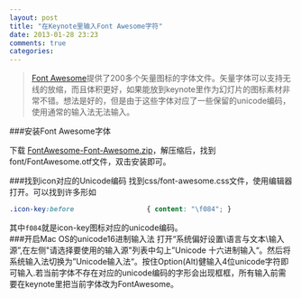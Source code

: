 ```yaml
---
layout: post
title: "在Keynote里输入Font Awesome字符"
date: 2013-01-28 23:23
comments: true
categories: 
---
```

>[Font Awesome]提供了200多个矢量图标的字体文件。矢量字体可以支持无线的放缩，而且体积更好，如果能放到keynote里作为幻灯片的图标素材非常不错。想法是好的，但是由于这些字体对应了一些保留的unicode编码，使用通常的输入法无法输入。

###安装Font Awesome字体

下载 [FontAwesome-Font-Awesome.zip](https://github.com/FortAwesome/Font-Awesome/zipball/master)，解压缩后，找到font/FontAwesome.otf文件，双击安装即可。

###找到icon对应的Unicode编码
找到css/font-awesome.css文件，使用编辑器打开。可以找到许多形如

```css
.icon-key:before                  { content: "\f084"; }
```

其中`f084`就是icon-key图标对应的unicode编码。	
###开启Mac OS的unicode16进制输入法
打开“系统偏好设置\语言与文本\输入源”,在左侧"请选择要使用的输入源"列表中勾上”Unicode 十六进制输入“。然后将系统输入法切换为”Unicode输入法“。按住Option(Alt)健输入4位unicode字符即可输入.若当前字体不存在对应的unicode编码的字形会出现框框，所有输入前需要在keynote里把当前字体改为FontAwesome。


[Font Awesome]: http://fortawesome.github.com/Font-Awesome/